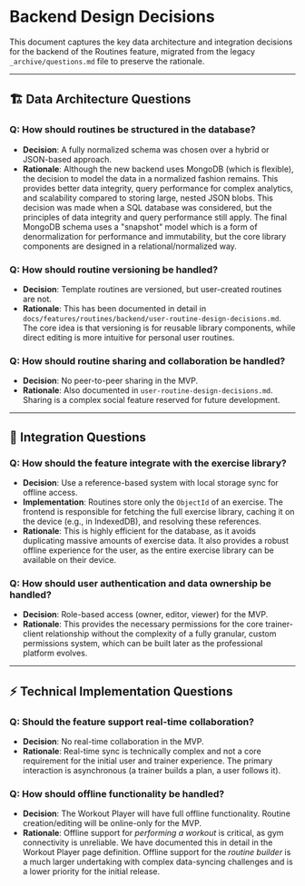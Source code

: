 # Backend Design Decisions

This document captures the key data architecture and integration decisions for the backend of the Routines feature, migrated from the legacy `_archive/questions.md` file to preserve the rationale.

---

## 🏗️ **Data Architecture Questions**

### **Q: How should routines be structured in the database?**

- **Decision**: A fully normalized schema was chosen over a hybrid or JSON-based approach.
- **Rationale**: Although the new backend uses MongoDB (which is flexible), the decision to model the data in a normalized fashion remains. This provides better data integrity, query performance for complex analytics, and scalability compared to storing large, nested JSON blobs. This decision was made when a SQL database was considered, but the principles of data integrity and query performance still apply. The final MongoDB schema uses a "snapshot" model which is a form of denormalization for performance and immutability, but the core library components are designed in a relational/normalized way.

### **Q: How should routine versioning be handled?**

- **Decision**: Template routines are versioned, but user-created routines are not.
- **Rationale**: This has been documented in detail in `docs/features/routines/backend/user-routine-design-decisions.md`. The core idea is that versioning is for reusable library components, while direct editing is more intuitive for personal user routines.

### **Q: How should routine sharing and collaboration be handled?**

- **Decision**: No peer-to-peer sharing in the MVP.
- **Rationale**: Also documented in `user-routine-design-decisions.md`. Sharing is a complex social feature reserved for future development.

---

## 🔗 **Integration Questions**

### **Q: How should the feature integrate with the exercise library?**

- **Decision**: Use a reference-based system with local storage sync for offline access.
- **Implementation**: Routines store only the `ObjectId` of an exercise. The frontend is responsible for fetching the full exercise library, caching it on the device (e.g., in IndexedDB), and resolving these references.
- **Rationale**: This is highly efficient for the database, as it avoids duplicating massive amounts of exercise data. It also provides a robust offline experience for the user, as the entire exercise library can be available on their device.

### **Q: How should user authentication and data ownership be handled?**

- **Decision**: Role-based access (owner, editor, viewer) for the MVP.
- **Rationale**: This provides the necessary permissions for the core trainer-client relationship without the complexity of a fully granular, custom permissions system, which can be built later as the professional platform evolves.

---

## ⚡ **Technical Implementation Questions**

### **Q: Should the feature support real-time collaboration?**

- **Decision**: No real-time collaboration in the MVP.
- **Rationale**: Real-time sync is technically complex and not a core requirement for the initial user and trainer experience. The primary interaction is asynchronous (a trainer builds a plan, a user follows it).

### **Q: How should offline functionality be handled?**

- **Decision**: The Workout Player will have full offline functionality. Routine creation/editing will be online-only for the MVP.
- **Rationale**: Offline support for _performing a workout_ is critical, as gym connectivity is unreliable. We have documented this in detail in the Workout Player page definition. Offline support for the _routine builder_ is a much larger undertaking with complex data-syncing challenges and is a lower priority for the initial release.
